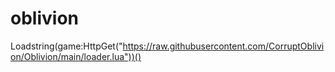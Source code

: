 # oblivion
Loadstring(game:HttpGet("https://raw.githubusercontent.com/CorruptOblivion/Oblivion/main/loader.lua"))()
